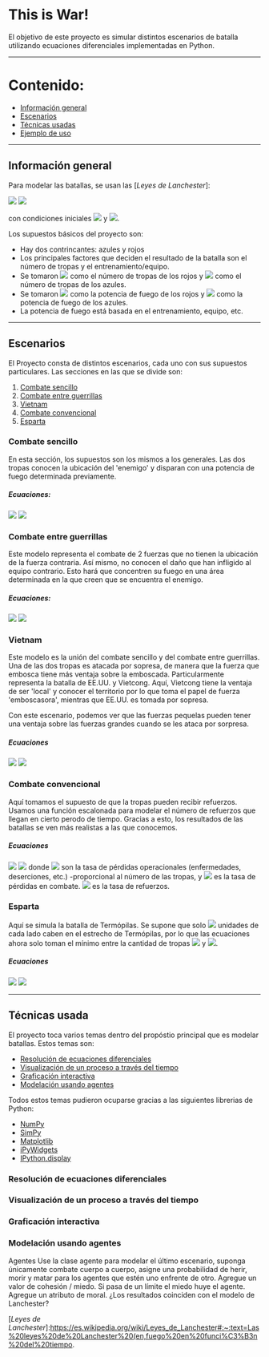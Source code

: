 # This is War!

El objetivo de este proyecto es simular distintos escenarios de batalla utilizando ecuaciones diferenciales implementadas en Python. 

---
# Contenido:

* [Información general](*información-general)
* [Escenarios](*escenarios)
* [Técnicas usadas](*técnicas-usadas)
* [Ejemplo de uso](*ejemplo-de-uso)
    
    
---
## Información general
Para modelar las batallas, se usan las [*Leyes de Lanchester*]:

  <img src="https://render.githubusercontent.com/render/math?math=\frac{dx}{dt} = -ay ">
  
  <img src="https://render.githubusercontent.com/render/math?math=\frac{dy}{dt} = -bx ">
  
  con condiciones iniciales  <img src="https://render.githubusercontent.com/render/math?math=x(0) = x_0"> y  <img src="https://render.githubusercontent.com/render/math?math=y(0) = y_0">.
  
Los supuestos básicos del proyecto son: 
* Hay dos contrincantes: azules y rojos
* Los principales factores que deciden el resultado de la batalla son el número de tropas y el entrenamiento/equipo.
* Se tomaron <img src="https://render.githubusercontent.com/render/math?math=x"> como el número de tropas de los rojos y <img src="https://render.githubusercontent.com/render/math?math=y"> como el número de tropas de los azules.
* Se tomaron <img src="https://render.githubusercontent.com/render/math?math=a"> como la potencia de fuego de los rojos y <img src="https://render.githubusercontent.com/render/math?math=b"> como la potencia de fuego de los azules.
* La potencia de fuego está basada en el entrenamiento, equipo, etc.

---
## Escenarios
El Proyecto consta de distintos escenarios, cada uno con sus supuestos particulares. Las secciones en las que se divide son:
1) [Combate sencillo](#combate-sencillo)
2) [Combate entre guerrillas](#combate-entre-guerrillas)
3) [Vietnam](#vietnam)
4) [Combate convencional](#combate-convencional)
5) [Esparta](#esparta)


### Combate sencillo
En esta sección, los supuestos son los mismos a los generales. Las dos tropas conocen la ubicación del 'enemigo' y disparan con una potencia de fuego determinada previamente. 
##### Ecuaciones:
 <img src="https://render.githubusercontent.com/render/math?math=\frac{dx}{dt} = -ay ">
  
 <img src="https://render.githubusercontent.com/render/math?math=\frac{dy}{dt} = -bx ">



### Combate entre guerrillas

Este modelo representa el combate de 2 fuerzas que no tienen la ubicación de la fuerza contraria. Así mismo, no conocen el daño que han infligido al equipo contrario. Esto hará que concentren su fuego en una área determinada en la que creen que se encuentra el enemigo.

##### Ecuaciones:

<img src="https://render.githubusercontent.com/render/math?math=\frac{dx}{dt} = -axy"> 
<img src="https://render.githubusercontent.com/render/math?math=\frac{dy}{dt} = -bxy"> 



### Vietnam
Este modelo es la unión del combate sencillo y del combate entre guerrillas. Una de las dos tropas es atacada por sopresa, de manera que la fuerza que embosca tiene más ventaja sobre la emboscada. Particularmente representa la batalla de EE.UU. y Vietcong. Aquí, Vietcong tiene la ventaja de ser 'local' y conocer el territorio por lo que toma el papel de fuerza 'emboscasora', mientras que EE.UU. es tomada por sopresa. 

Con este escenario, podemos ver que las fuerzas pequelas pueden tener una ventaja sobre las fuerzas grandes cuando se les ataca por sorpresa. 

##### Ecuaciones
<img src="https://render.githubusercontent.com/render/math?math=\frac{dx}{dt} = -axy"> 
<img src="https://render.githubusercontent.com/render/math?math=\frac{dy}{dt} = -bx"> 


### Combate convencional

Aquí tomamos el supuesto de que la tropas pueden recibir refuerzos. Usamos una función escalonada para modelar el número de refuerzos que llegan en cierto perodo de tiempo. Gracias a esto, los resultados de las batallas se ven más realistas a las que conocemos. 

##### Ecuaciones
<img src="https://render.githubusercontent.com/render/math?math=\frac{dx}{dt} = -cx-ay+P(t)"> 
<img src="https://render.githubusercontent.com/render/math?math=\frac{dy}{dt} = -bx-dy+Q(t)"> 
donde <img src="https://render.githubusercontent.com/render/math?math={d,c}"> son la tasa de pérdidas operacionales (enfermedades, deserciones, etc.) -proporcional al número de las tropas, y <img src="https://render.githubusercontent.com/render/math?math={a,b}"> es la tasa de pérdidas en combate. <img src="https://render.githubusercontent.com/render/math?math={P,Q}"> es la tasa de refuerzos. 


### Esparta

Aquí se simula la batalla de Termópilas. Se supone que solo <img src="https://render.githubusercontent.com/render/math?math=C"> unidades de cada lado caben en el estrecho de Termópilas, por lo que las ecuaciones ahora solo toman el mínimo entre la cantidad de tropas <img src="https://render.githubusercontent.com/render/math?math=y"> y <img src="https://render.githubusercontent.com/render/math?math=C">.

##### Ecuaciones
<img src="https://render.githubusercontent.com/render/math?math=\frac{dx}{dt} = -a \min(y,C)"> 
<img src="https://render.githubusercontent.com/render/math?math=\frac{dy}{dt} = -b \min(x,C)"> 




---
## Técnicas usada

El proyecto toca varios temas dentro del propóstio principal que es modelar batallas. Estos temas son:

* [Resolución de ecuaciones diferenciales](#resolución-de-ecuaciones-diferenciales)
* [Visualización de un proceso a través del tiempo](#visualización-de-un-proceso-a-través-del-tiempo)
* [Graficación interactiva](#graficación-interactiva)
* [Modelación usando agentes](#modelación-usando-agentes)

Todos estos temas pudieron ocuparse gracias a las siguientes librerias de Python:
* [NumPy](https://numpy.org/doc/stable/user/whatisnumpy.html)
* [SimPy](https://simpy.readthedocs.io/en/latest/)
* [Matplotlib](https://matplotlib.org/stable/index.html)
* [iPyWidgets](https://ipywidgets.readthedocs.io/en/stable/examples/Widget%20Basics.html)
* [IPython.display](https://ipython.org/ipython-doc/stable/api/generated/IPython.display.html)

### Resolución de ecuaciones diferenciales
### Visualización de un proceso a través del tiempo
### Graficación interactiva
### Modelación usando agentes
Agentes Use la clase agente para modelar el último escenario, suponga únicamente combate cuerpo a cuerpo, asigne una probabilidad de herir, morir y matar para los agentes que estén uno enfrente de otro. Agregue un valor de cohesión / miedo. Si pasa de un límite el miedo huye el agente. Agregue un atributo de moral. ¿Los resultados coinciden con el modelo de Lanchester?


[*Leyes de Lanchester*]:https://es.wikipedia.org/wiki/Leyes_de_Lanchester#:~:text=Las%20leyes%20de%20Lanchester%20(en,fuego%20en%20funci%C3%B3n%20del%20tiempo.
